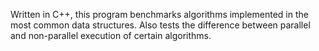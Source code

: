 Written in C++, this program benchmarks algorithms implemented in the most common data structures. Also tests the difference between parallel and non-parallel execution of certain algorithms.
